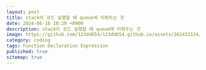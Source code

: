 ```yaml
---
layout: post
title: stack이 코드 실행할 때 queue에 미뤄두는 것
date: 2024-06-16 10:29 +0900
description: stack이 코드 실행할 때 queue에 미뤄두는 것
image: https://github.com/123dd654/123dd654.github.io/assets/161431124/8c4e8c90-4d2f-4e6e-86aa-9df7ca98a3a3
category: coding
tags: Function Declaration Expression
published: true
sitemap: true
---
```

